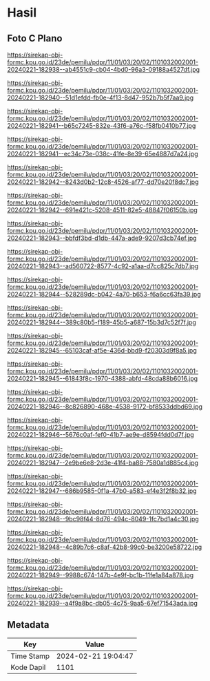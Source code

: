 # Hasil

## Foto C Plano

https://sirekap-obj-formc.kpu.go.id/23de/pemilu/pdpr/11/01/03/20/02/1101032002001-20240221-182938--ab4551c9-cb04-4bd0-96a3-09188a4527df.jpg

https://sirekap-obj-formc.kpu.go.id/23de/pemilu/pdpr/11/01/03/20/02/1101032002001-20240221-182940--51d1efdd-fb0e-4f13-8d47-952b7b5f7aa9.jpg

https://sirekap-obj-formc.kpu.go.id/23de/pemilu/pdpr/11/01/03/20/02/1101032002001-20240221-182941--b65c7245-832e-43f6-a76c-f58fb0410b77.jpg

https://sirekap-obj-formc.kpu.go.id/23de/pemilu/pdpr/11/01/03/20/02/1101032002001-20240221-182941--ec34c73e-038c-41fe-8e39-65e4887d7a24.jpg

https://sirekap-obj-formc.kpu.go.id/23de/pemilu/pdpr/11/01/03/20/02/1101032002001-20240221-182942--8243d0b2-12c8-4526-af77-dd70e20f8dc7.jpg

https://sirekap-obj-formc.kpu.go.id/23de/pemilu/pdpr/11/01/03/20/02/1101032002001-20240221-182942--691e421c-5208-4511-82e5-48847f06150b.jpg

https://sirekap-obj-formc.kpu.go.id/23de/pemilu/pdpr/11/01/03/20/02/1101032002001-20240221-182943--bbfdf3bd-d1db-447a-ade9-9207d3cb74ef.jpg

https://sirekap-obj-formc.kpu.go.id/23de/pemilu/pdpr/11/01/03/20/02/1101032002001-20240221-182943--ad560722-8577-4c92-a1aa-d7cc825c7db7.jpg

https://sirekap-obj-formc.kpu.go.id/23de/pemilu/pdpr/11/01/03/20/02/1101032002001-20240221-182944--528289dc-b042-4a70-b653-f6a6cc63fa39.jpg

https://sirekap-obj-formc.kpu.go.id/23de/pemilu/pdpr/11/01/03/20/02/1101032002001-20240221-182944--389c80b5-f189-45b5-a687-15b3d7c52f7f.jpg

https://sirekap-obj-formc.kpu.go.id/23de/pemilu/pdpr/11/01/03/20/02/1101032002001-20240221-182945--65103caf-af5e-436d-bbd9-f20303d9f8a5.jpg

https://sirekap-obj-formc.kpu.go.id/23de/pemilu/pdpr/11/01/03/20/02/1101032002001-20240221-182945--61843f8c-1970-4388-abfd-48cda88b6016.jpg

https://sirekap-obj-formc.kpu.go.id/23de/pemilu/pdpr/11/01/03/20/02/1101032002001-20240221-182946--8c826890-468e-4538-9172-bf8533ddbd69.jpg

https://sirekap-obj-formc.kpu.go.id/23de/pemilu/pdpr/11/01/03/20/02/1101032002001-20240221-182946--5676c0af-fef0-41b7-ae9e-d8594fdd0d7f.jpg

https://sirekap-obj-formc.kpu.go.id/23de/pemilu/pdpr/11/01/03/20/02/1101032002001-20240221-182947--2e9be6e8-2d3e-41f4-ba88-7580a1d885c4.jpg

https://sirekap-obj-formc.kpu.go.id/23de/pemilu/pdpr/11/01/03/20/02/1101032002001-20240221-182947--686b9585-0f1a-47b0-a583-ef4e3f2f8b32.jpg

https://sirekap-obj-formc.kpu.go.id/23de/pemilu/pdpr/11/01/03/20/02/1101032002001-20240221-182948--9bc98f44-8d76-494c-8049-1fc7bd1a4c30.jpg

https://sirekap-obj-formc.kpu.go.id/23de/pemilu/pdpr/11/01/03/20/02/1101032002001-20240221-182948--4c89b7c6-c8af-42b8-99c0-be3200e58722.jpg

https://sirekap-obj-formc.kpu.go.id/23de/pemilu/pdpr/11/01/03/20/02/1101032002001-20240221-182949--9988c674-147b-4e9f-bc1b-11fe1a84a878.jpg

https://sirekap-obj-formc.kpu.go.id/23de/pemilu/pdpr/11/01/03/20/02/1101032002001-20240221-182939--a4f9a8bc-db05-4c75-9aa5-67ef71543ada.jpg


## Metadata

| Key        | Value               |
| ---------- | ------------------- |
| Time Stamp | 2024-02-21 19:04:47 |
| Kode Dapil | 1101                |



